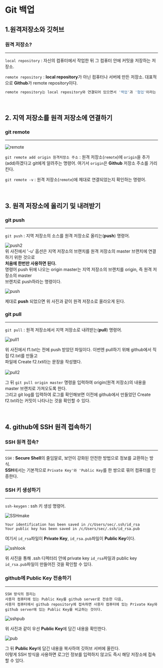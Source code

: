 # Git 백업

## 1.원격저장소와 깃허브


### 원격 저장소?

---

`local repository` : 자신의 컴퓨터에서 작업한 뒤 그 컴퓨터 안에 커밋을 저장하는 저장소.

`remote repository` : **local repository**가 아닌 컴퓨터나 서버에 만든 저장소. 대표적으로 **Github**가 remote repository이다.

```bash
remote repository는 local repository와 연결되어 있으면서 '백업'과 '협업'이라는 중요한 역할을 한다.
```

<br>

## 2. 지역 저장소를 원격 저장소에 연결하기

### git remote 

---

![remote](https://user-images.githubusercontent.com/84573261/126039085-f3bf8418-cfc6-4c53-9d72-de9ac7728ef4.PNG)

`git remote add origin 원격저장소 주소` : 원격 저장소(`remote`)에 `origin`을 추가(add)하겠다고 git에게 알려주는 명령어.
여기서 `origin`은 **Github** 저장소 주소를 가리킨다.
<br>

`git remote -v` : 원격 저장소(`remote`)에 제대로 연결되었는지 확인하는 명령어.

<br>

## 3. 원격 저장소에 올리기 및 내려받기

### git push

---

`git push` : 지역 저장소의 소스를 원격 저장소로 올리는(**push**) 명령어.

![push2](https://user-images.githubusercontent.com/84573261/126039172-f1132eaa-f1f8-4819-a5fa-15e14a989c09.PNG)
<br>
위 사진에서 '-u' 옵션은 지역 저장소의 브랜치를 원격 저장소의 master 브랜치에 연결하기 위한 것으로<br>
**처음에 한번만 사용하면 된다.**
<br>
명령어 push 뒤에 나오는 origin master는 지역 저장소의 브랜치를 origin, 즉 원격 저장소의 master<br>
브랜치로 push하라는 명령이다.

![push](https://user-images.githubusercontent.com/84573261/126039234-44d8be22-009b-4281-af78-a8d779442d14.PNG)

제대로 **push** 되었으면 위 사진과 같이 원격 저장소로 올라오게 된다.

### git pull

---

`git pull` : 원격 저장소에서 지역 저장소로 내려받는(**pull**) 명령어.

![pull1](https://user-images.githubusercontent.com/84573261/126039313-d87ae807-d487-41c8-99c3-063a6a75f93b.PNG)

위 사진에서 f1.txt는 전에 push 받았던 파일이다. 이번엔 pull하기 위해 github에서 직접 f2.txt를 만들고<br>
파일에 Create f2.txt라는 문장을 작성했다.<br>
<br>
![pull2](https://user-images.githubusercontent.com/84573261/126039365-9550c237-3436-4c9c-9408-24cd7b8db4ea.PNG)

그 뒤 `git pull origin master` 명령을 입력하여 origin(원격 저장소)의 내용을 master 브랜치로 가져오도록 한다.<br>
그리고 git log를 입력하여 로그를 확인해보면 이전에 github에서 만들었던 Create f2.txt라는 커밋이 나타나는 것을 확인할 수 있다.

<br>

## 4. github에 SSH 원격 접속하기

### SSH 원격 접속?

---

`SSH` : **Secure Shell**의 줄임말로, 보안이 강화된 안전한 방법으로 정보를 교환하는 방식. <br>
**SSH**에서는 기본적으로 `Private Key'와 'Public Key`를 한 쌍으로 묶어 컴퓨터를 인증한다.

### SSH 키 생성하기

---

`ssh-keygen` : ssh 키 생성 명령어.

![SSHmake](https://user-images.githubusercontent.com/84573261/126039515-088385e8-ea0f-4945-bbe6-899bacaffaea.PNG)

```hash
Your identification has been saved in /c/Users/sec/.ssh/id_rsa
Your public key has been saved in /c/Users/sec/.ssh/id_rsa.pub
```
여기서 `id_rsa`파일이 **Private Key**, `id_rsa.pub`파일이 **Public Key**이다.

![sshlook](https://user-images.githubusercontent.com/84573261/126039637-52c1797f-3df9-4efb-8bce-b4da2f7b6123.PNG)

위 사진을 통해 .ssh 디렉터리 안에 private key `id_rsa`파일과 public key `id_rsa.pub`파일이 만들어진 것을 확인할 수 있다.

### github에 Public Key 전송하기

---

```hash
SSH 방식의 원리는 
사용자 컴퓨터에 있는 Public Key를 github server로 전송한 다음,
사용자 컴퓨터에서 github repository에 접속하면 사용자 컴퓨터에 있는 Private Key와 
github server에 있는 Public Key를 비교하는 것이다.
```

![sshpub](https://user-images.githubusercontent.com/84573261/126039830-eeecb55f-d79c-49fd-ba15-ccc523b7aee3.PNG)

위 사진과 같이 우선 **Public Key**에 담긴 내용을 확인한다.

![pub](https://user-images.githubusercontent.com/84573261/126039862-ffc13d1c-4ba5-4bb0-94b4-add2749d3934.PNG)

그 뒤 **Public Key**에 담긴 내용을 복사하여 깃허브 서버에 올린다.<br>
이렇게 SSH 방식을 사용하면 로그인 정보를 입력하지 않고도 즉시 해당 저장소에 접속할 수 있다.
